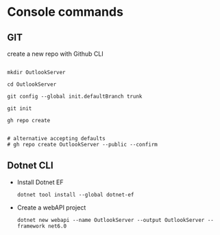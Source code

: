 # Console commands

## GIT

create a new repo with Github CLI

```ps2  

mkdir OutlookServer

cd OutlookServer

git config --global init.defaultBranch trunk

git init

gh repo create


# alternative accepting defaults
# gh repo create OutlookServer --public --confirm

```

## Dotnet CLI

- Install Dotnet EF

    ```ps2
    dotnet tool install --global dotnet-ef
    ```

- Create a webAPI project
  
  ```ps2
  dotnet new webapi --name OutlookServer --output OutlookServer --framework net6.0
  ```
